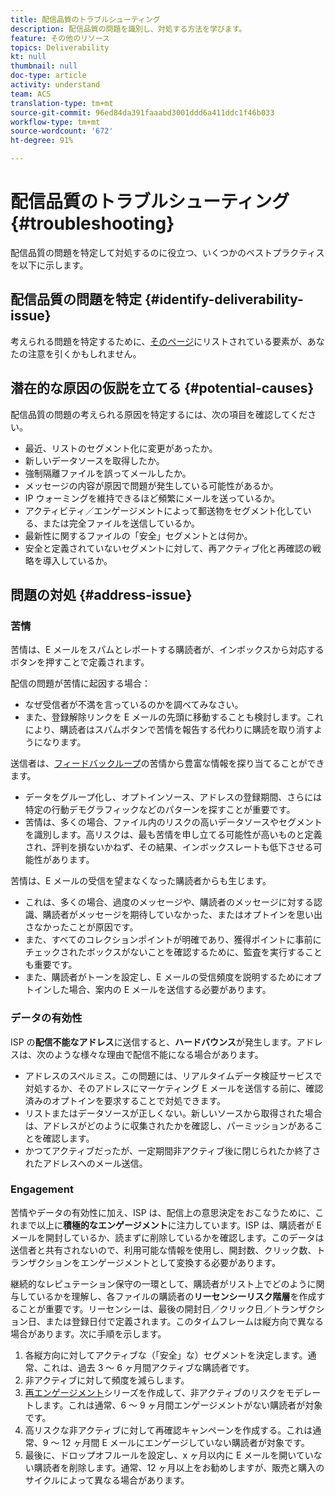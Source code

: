 ```yaml
---
title: 配信品質のトラブルシューティング
description: 配信品質の問題を識別し、対処する方法を学びます。
feature: その他のリソース
topics: Deliverability
kt: null
thumbnail: null
doc-type: article
activity: understand
team: ACS
translation-type: tm+mt
source-git-commit: 96ed84da391faaabd3001ddd6a411ddc1f46b033
workflow-type: tm+mt
source-wordcount: '672'
ht-degree: 91%

---
```



# 配信品質のトラブルシューティング {#troubleshooting}

配信品質の問題を特定して対処するのに役立つ、いくつかのベストプラクティスを以下に示します。

## 配信品質の問題を特定 {#identify-deliverability-issue}

考えられる問題を特定するために、[そのページ](/help/ongoing-monitoring.md)にリストされている要素が、あなたの注意を引くかもしれません。

<!--
Mailing or campaign metrics: unsubscribe, abuse complaint and/or bounce rates are higher than usual.
Subscriber activity: opens, clicks and/or transactions are lower than usual.
Seed accounts show filtered or non-delivered mailings.
-->

## 潜在的な原因の仮説を立てる {#potential-causes}

配信品質の問題の考えられる原因を特定するには、次の項目を確認してください。

* 最近、リストのセグメント化に変更があったか。
* 新しいデータソースを取得したか。
* 強制隔離ファイルを誤ってメールしたか。
* メッセージの内容が原因で問題が発生している可能性があるか。
* IP ウォーミングを維持できるほど頻繁にメールを送っているか。
* アクティビティ／エンゲージメントによって郵送物をセグメント化している、または完全ファイルを送信しているか。
* 最新性に関するファイルの「安全」セグメントとは何か。
* 安全と定義されていないセグメントに対して、再アクティブ化と再確認の戦略を導入しているか。

## 問題の対処 {#address-issue}

### 苦情

[](/help/metrics/complaints.md)苦情は、E メールをスパムとレポートする購読者が、インボックスから対応するボタンを押すことで定義されます。

配信の問題が苦情に起因する場合：
* なぜ受信者が不満を言っているのかを調べてみなさい。
* また、登録解除リンクを E メールの先頭に移動することも検討します。これにより、購読者はスパムボタンで苦情を報告する代わりに購読を取り消すようになります。

送信者は、[フィードバックループ](/help/transition-process/infrastructure.md#feedback-loops)の苦情から豊富な情報を探り当てることができます。
* データをグループ化し、オプトインソース、アドレスの登録期間、さらには特定の行動デモグラフィックなどのパターンを探すことが重要です。
* 苦情は、多くの場合、ファイル内のリスクの高いデータソースやセグメントを識別します。高リスクは、最も苦情を申し立てる可能性が高いものと定義され、評判を損ないかねず、その結果、インボックスレートも低下させる可能性があります。

苦情は、E メールの受信を望まなくなった購読者からも生じます。
* これは、多くの場合、過度のメッセージや、購読者のメッセージに対する認識、購読者がメッセージを期待していなかった、またはオプトインを思い出さなかったことが原因です。
* また、すべてのコレクションポイントが明確であり、獲得ポイントに事前にチェックされたボックスがないことを確認するために、監査を実行することも重要です。
* また、購読者がトーンを設定し、E メールの受信頻度を説明するためにオプトインした場合、案内の E メールを送信する必要があります。

### データの有効性

ISP の&#x200B;**配信不能なアドレス**&#x200B;に送信すると、**ハードバウンス**&#x200B;が発生します。アドレスは、次のような様々な理由で配信不能になる場合があります。
* アドレスのスペルミス。この問題には、リアルタイムデータ検証サービスで対処するか、そのアドレスにマーケティング E メールを送信する前に、確認済みのオプトインを要求することで対処できます。
* リストまたはデータソースが正しくない。新しいソースから取得された場合は、アドレスがどのように収集されたかを確認し、パーミッションがあることを確認します。
* かつてアクティブだったが、一定期間非アクティブ後に閉じられたか終了されたアドレスへのメール送信。

### Engagement

苦情やデータの有効性に加え、ISP は、配信上の意思決定をおこなうために、これまで以上に&#x200B;**積極的なエンゲージメント**&#x200B;に注力しています。ISP は、購読者が E メールを開封しているか、読まずに削除しているかを確認します。このデータは送信者と共有されないので、利用可能な情報を使用し、開封数、クリック数、トランザクションをエンゲージメントとして変換する必要があります。

継続的なレピュテーション保守の一環として、購読者がリスト上でどのように関与しているかを理解し、各ファイルの購読者の&#x200B;**リーセンシーリスク階層**&#x200B;を作成することが重要です。リーセンシーは、最後の開封日／クリック日／トランザクション日、または登録日付で定義されます。このタイムフレームは縦方向で異なる場合があります。次に手順を示します。

1. 各縦方向に対してアクティブな（「安全」な）セグメントを決定します。通常、これは、過去 3 ～ 6 ヶ月間アクティブな購読者です。
1. 非アクティブに対して頻度を減らします。
1. [再エンゲージメント](/help/additional-resources/re-engagement.md)シリーズを作成して、非アクティブのリスクをモデレートします。これは通常、6 ～ 9 ヶ月間エンゲージメントがない購読者が対象です。
1. 高リスクな非アクティブに対して再確認キャンペーンを作成する。これは通常、9 ～ 12 ヶ月間 E メールにエンゲージしていない購読者が対象です。
1. 最後に、ドロップオフルールを設定し、x ヶ月以内に E メールを開いていない購読者を削除します。通常、12 ヶ月以上をお勧めしますが、販売と購入のサイクルによって異なる場合があります。